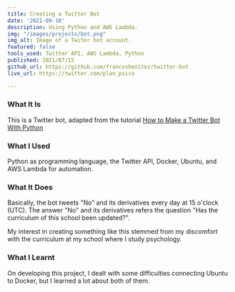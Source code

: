```yaml
---
title: Creating a Twitter Bot
date: '2021-09-10'
description: Using Python and AWS Lambda.
img: "/images/projects/bot.png"
img_alt: Image of a Twiter bot account.
featured: false
tools_used: Twitter API, AWS Lambda, Python
published: 2021/07/15
github_url: https://github.com/francosbenitez/twitter-bot
live_url: https://twitter.com/plan_psico

---
```

### What It Is
This is a Twitter bot, adapted from the tutorial [How to Make a Twitter Bot With Python](https://dylancastillo.co/how-to-make-a-twitter-bot-for-free/)

### What I Used
Python as programming language, the Twitter API, Docker, Ubuntu, and AWS Lambda for automation.

### What It Does
Basically, the bot tweets "No" and its derivatives every day at 15 o'clock (UTC). The answer "No" and its derivatives refers the question "Has the curriculum of this school been updated?".

My interest in creating something like this stemmed from my discomfort with the curriculum at my school where I study psychology. 

### What I Learnt
On developing this project, I dealt with some difficulties connecting Ubuntu to Docker, but I learned a lot about both of them.